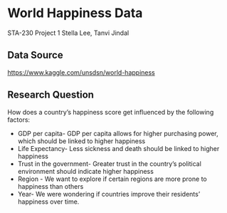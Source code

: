# World Happiness Data
STA-230 Project 1
Stella Lee, Tanvi Jindal

## Data Source
https://www.kaggle.com/unsdsn/world-happiness

## Research Question
How does a country’s happiness score get influenced by the following factors:
   * GDP per capita- GDP per capita allows for higher purchasing power, which should be linked to higher happiness
   * Life Expectancy- Less sickness and death should be linked to higher happiness
   * Trust in the government- Greater trust in the country’s political environment should indicate higher happiness
   * Region - We want to explore if certain regions are more prone to happiness than others
   * Year- We were wondering if countries improve their residents’ happiness over time.
